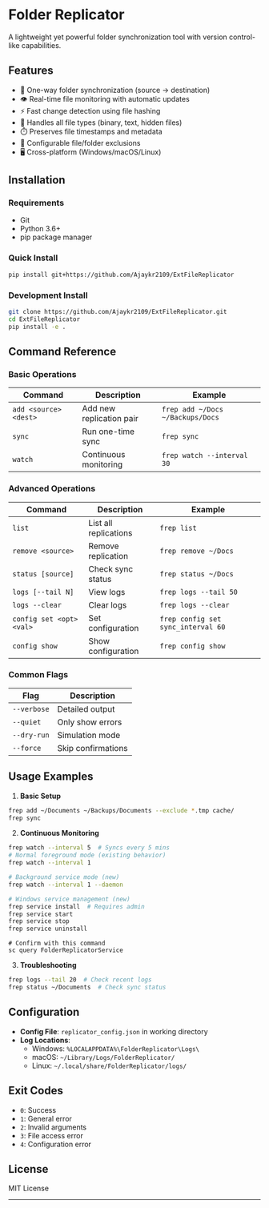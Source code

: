 # Folder Replicator

A lightweight yet powerful folder synchronization tool with version control-like capabilities.

## Features

- 🔄 One-way folder synchronization (source → destination)
- 👁️ Real-time file monitoring with automatic updates
- ⚡ Fast change detection using file hashing
- 📁 Handles all file types (binary, text, hidden files)
- ⏱️ Preserves file timestamps and metadata
- 🚫 Configurable file/folder exclusions
- 🖥️ Cross-platform (Windows/macOS/Linux)

## Installation

### Requirements

- Git 
- Python 3.6+
- pip package manager

### Quick Install

```bash
pip install git+https://github.com/Ajaykr2109/ExtFileReplicator
```

### Development Install

```bash
git clone https://github.com/Ajaykr2109/ExtFileReplicator.git
cd ExtFileReplicator
pip install -e .
```

## Command Reference

### Basic Operations

| Command               | Description              | Example                          |
| --------------------- | ------------------------ | -------------------------------- |
| `add <source> <dest>` | Add new replication pair | `frep add ~/Docs ~/Backups/Docs` |
| `sync`                | Run one-time sync        | `frep sync`                      |
| `watch`               | Continuous monitoring    | `frep watch --interval 30`       |

### Advanced Operations

| Command                  | Description           | Example                            |
| ------------------------ | --------------------- | ---------------------------------- |
| `list`                   | List all replications | `frep list`                        |
| `remove <source>`        | Remove replication    | `frep remove ~/Docs`               |
| `status [source]`        | Check sync status     | `frep status ~/Docs`               |
| `logs [--tail N]`        | View logs             | `frep logs --tail 50`              |
| `logs --clear`           | Clear logs            | `frep logs --clear`                |
| `config set <opt> <val>` | Set configuration     | `frep config set sync_interval 60` |
| `config show`            | Show configuration    | `frep config show`                 |

### Common Flags

| Flag        | Description        |
| ----------- | ------------------ |
| `--verbose` | Detailed output    |
| `--quiet`   | Only show errors   |
| `--dry-run` | Simulation mode    |
| `--force`   | Skip confirmations |

## Usage Examples

1. **Basic Setup**

```bash
frep add ~/Documents ~/Backups/Documents --exclude *.tmp cache/
frep sync
```

2. **Continuous Monitoring**

```bash
frep watch --interval 5  # Syncs every 5 mins
# Normal foreground mode (existing behavior)
frep watch --interval 1

# Background service mode (new)
frep watch --interval 1 --daemon

# Windows service management (new)
frep service install  # Requires admin
frep service start
frep service stop
frep service uninstall
```

```
# Confirm with this command
sc query FolderReplicatorService
```

3. **Troubleshooting**

```bash
frep logs --tail 20  # Check recent logs
frep status ~/Documents  # Check sync status
```

## Configuration

- **Config File**: `replicator_config.json` in working directory
- **Log Locations**:
  - Windows: `%LOCALAPPDATA%\FolderReplicator\Logs\`
  - macOS: `~/Library/Logs/FolderReplicator/`
  - Linux: `~/.local/share/FolderReplicator/logs/`

## Exit Codes

- `0`: Success
- `1`: General error
- `2`: Invalid arguments
- `3`: File access error
- `4`: Configuration error

## License

MIT License

---
